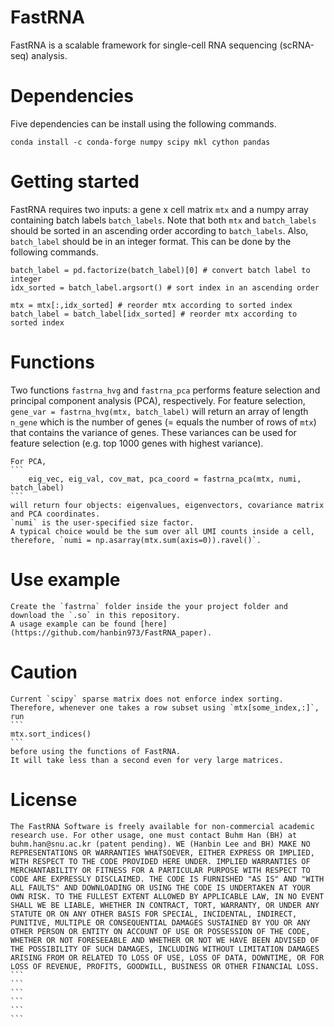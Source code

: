 # FastRNA
FastRNA is a scalable framework for single-cell RNA sequencing (scRNA-seq) analysis.

# Dependencies
Five dependencies can be install using the following commands.

```
conda install -c conda-forge numpy scipy mkl cython pandas
```

# Getting started
FastRNA requires two inputs: a gene x cell matrix `mtx` and a numpy array containing batch labels `batch_labels`.
Note that both `mtx` and `batch_labels` should be sorted in an ascending order according to `batch_labels`.
Also, `batch_label` should be in an integer format.
This can be done by the following commands.

```
batch_label = pd.factorize(batch_label)[0] # convert batch label to integer
idx_sorted = batch_label.argsort() # sort index in an ascending order

mtx = mtx[:,idx_sorted] # reorder mtx according to sorted index
batch_label = batch_label[idx_sorted] # reorder mtx according to sorted index
```

# Functions
Two functions `fastrna_hvg` and `fastrna_pca` performs feature selection and principal component analysis (PCA), respectively.
For feature selection,
	```
		gene_var = fastrna_hvg(mtx, batch_label)
	```
	will return an array of length `n_gene` which is the number of genes (= equals the number of rows of `mtx`) that contains the variance of genes.
	These variances can be used for feature selection (e.g. top 1000 genes with highest variance).

	For PCA,
	```
		eig_vec, eig_val, cov_mat, pca_coord = fastrna_pca(mtx, numi, batch_label)
	```
	will return four objects: eigenvalues, eigenvectors, covariance matrix and PCA coordinates.
	`numi` is the user-specified size factor.
	A typical choice would be the sum over all UMI counts inside a cell, therefore, `numi = np.asarray(mtx.sum(axis=0)).ravel()`.

# Use example 
	Create the `fastrna` folder inside the your project folder and download the `.so` in this repository.
	A usage example can be found [here](https://github.com/hanbin973/FastRNA_paper).

# Caution
	Current `scipy` sparse matrix does not enforce index sorting.
	Therefore, whenever one takes a row subset using `mtx[some_index,:]`, run
	```
	mtx.sort_indices()
	```
	before using the functions of FastRNA.
	It will take less than a second even for very large matrices.

# License
	The FastRNA Software is freely available for non-commercial academic research use. For other usage, one must contact Buhm Han (BH) at buhm.han@snu.ac.kr (patent pending). WE (Hanbin Lee and BH) MAKE NO REPRESENTATIONS OR WARRANTIES WHATSOEVER, EITHER EXPRESS OR IMPLIED, WITH RESPECT TO THE CODE PROVIDED HERE UNDER. IMPLIED WARRANTIES OF MERCHANTABILITY OR FITNESS FOR A PARTICULAR PURPOSE WITH RESPECT TO CODE ARE EXPRESSLY DISCLAIMED. THE CODE IS FURNISHED "AS IS" AND "WITH ALL FAULTS" AND DOWNLOADING OR USING THE CODE IS UNDERTAKEN AT YOUR OWN RISK. TO THE FULLEST EXTENT ALLOWED BY APPLICABLE LAW, IN NO EVENT SHALL WE BE LIABLE, WHETHER IN CONTRACT, TORT, WARRANTY, OR UNDER ANY STATUTE OR ON ANY OTHER BASIS FOR SPECIAL, INCIDENTAL, INDIRECT, PUNITIVE, MULTIPLE OR CONSEQUENTIAL DAMAGES SUSTAINED BY YOU OR ANY OTHER PERSON OR ENTITY ON ACCOUNT OF USE OR POSSESSION OF THE CODE, WHETHER OR NOT FORESEEABLE AND WHETHER OR NOT WE HAVE BEEN ADVISED OF THE POSSIBILITY OF SUCH DAMAGES, INCLUDING WITHOUT LIMITATION DAMAGES ARISING FROM OR RELATED TO LOSS OF USE, LOSS OF DATA, DOWNTIME, OR FOR LOSS OF REVENUE, PROFITS, GOODWILL, BUSINESS OR OTHER FINANCIAL LOSS.
	```
	```
	```
	```
	```
	```
```
```
```
```
